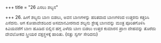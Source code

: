 +++
title = "26 ಎಸಲು ಶಲ್ಯನ"

+++
26. ಹೀಗೆ ಶಲ್ಯನು ಬಾಣ ಬಿಡಲು, ಅವನ ಬಾಣಗಳನ್ನು ಹರಿತವಾದ ಬಾಣಗಳಿಂದ ಉತ್ತರನು ಕತ್ತರಿಸಿ ಎಸೆದನು. ಆಗ ಕೋಪಾವೇಶದಿಂದ ಅಸಮಾನವೀರನಾದ ಶಲ್ಯನು ಶ್ರೇಷ್ಠ ಬಾಣವನ್ನು ಮಂತ್ರ ಪೂರಿತಗೊಳಿಸಿ ಕಿವಿಯವರೆಗೆ ಬಾಣ ಹೂಡಿದ ಬಿಲ್ಲಿನ ಹಗ್ಗ ಎಳೆದು ಬಾಣ ಬಿಡಲು ಉತ್ತರ ಕುಮಾರನ ಪ್ರಾಣ ದೇಹವನ್ನು ತೊರೆದು ದೇವಲೋಕದ ಸ್ತ್ರೀಯರ ವಕ್ಷಸ್ಥಳಕ್ಕೆ ಹಾರಿತು. (ಸತ್ತು ಸ್ವರ್ಗ ಸೇರಿದನು)